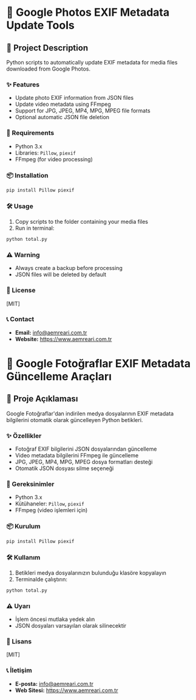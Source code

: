 # 📸 Google Photos EXIF Metadata Update Tools

## 🚀 Project Description

Python scripts to automatically update EXIF metadata for media files downloaded from Google Photos.

### ✨ Features

- Update photo EXIF information from JSON files
- Update video metadata using FFmpeg
- Support for JPG, JPEG, MP4, MPG, MPEG file formats
- Optional automatic JSON file deletion

### 🔧 Requirements

- Python 3.x
- Libraries: `Pillow`, `piexif`
- FFmpeg (for video processing)

### 📦 Installation

```bash
pip install Pillow piexif
```

### 🛠 Usage

1. Copy scripts to the folder containing your media files
2. Run in terminal:

```bash
python total.py
```

### ⚠️ Warning

- Always create a backup before processing
- JSON files will be deleted by default

### 📄 License

[MIT]

### 📞 Contact

- **Email:** info@aemreari.com.tr
- **Website:** https://www.aemreari.com.tr
# 📸 Google Fotoğraflar EXIF Metadata Güncelleme Araçları

## 🚀 Proje Açıklaması

Google Fotoğraflar'dan indirilen medya dosyalarının EXIF metadata bilgilerini otomatik olarak güncelleyen Python betikleri.

### ✨ Özellikler

- Fotoğraf EXIF bilgilerini JSON dosyalarından güncelleme
- Video metadata bilgilerini FFmpeg ile güncelleme
- JPG, JPEG, MP4, MPG, MPEG dosya formatları desteği
- Otomatik JSON dosyası silme seçeneği

### 🔧 Gereksinimler

- Python 3.x
- Kütühaneler: `Pillow`, `piexif`
- FFmpeg (video işlemleri için)

### 📦 Kurulum

```bash
pip install Pillow piexif
```

### 🛠 Kullanım

1. Betikleri medya dosyalarınızın bulunduğu klasöre kopyalayın
2. Terminalde çalıştırın:

```bash
python total.py
```

### ⚠️ Uyarı

- İşlem öncesi mutlaka yedek alın
- JSON dosyaları varsayılan olarak silinecektir

### 📄 Lisans

[MIT]

### 📞 İletişim

- **E-posta:** info@aemreari.com.tr
- **Web Sitesi:** https://www.aemreari.com.tr
